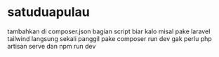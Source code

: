 # satuduapulau
tambahkan di composer.json bagian script biar kalo misal pake laravel tailwind langsung sekali panggil pake composer run dev gak perlu php artisan serve dan npm run dev
